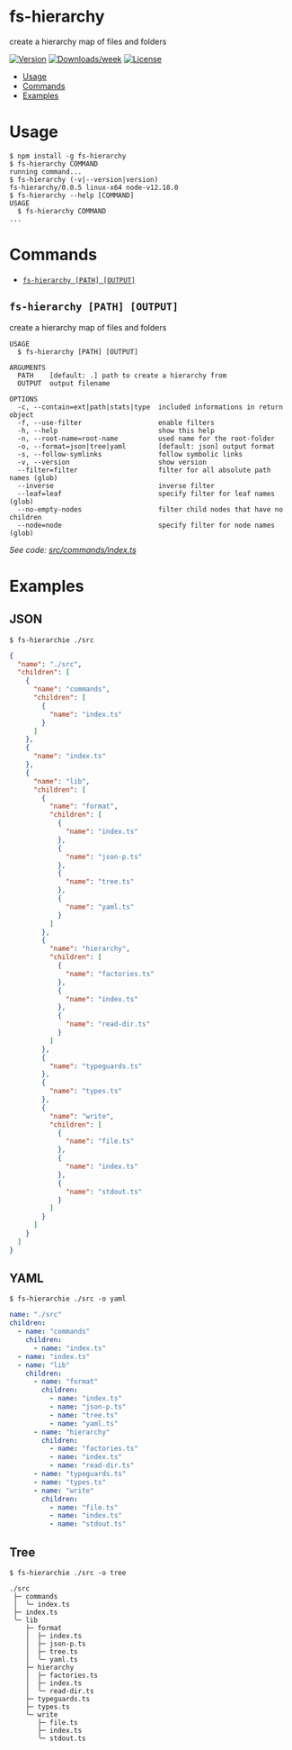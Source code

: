fs-hierarchy
============

create a hierarchy map of files and folders

[![Version](https://img.shields.io/npm/v/fs-hierarchy.svg)](https://npmjs.org/package/fs-hierarchy)
[![Downloads/week](https://img.shields.io/npm/dw/fs-hierarchy.svg)](https://npmjs.org/package/fs-hierarchy)
[![License](https://img.shields.io/npm/l/fs-hierarchy.svg)](https://github.com/fooloomanzoo/fs-hierarchy/blob/master/package.json)

<!-- toc -->
* [Usage](#usage)
* [Commands](#commands)
* [Examples](#examples)
<!-- tocstop -->
  
# Usage
<!-- usage -->
```sh-session
$ npm install -g fs-hierarchy
$ fs-hierarchy COMMAND
running command...
$ fs-hierarchy (-v|--version|version)
fs-hierarchy/0.0.5 linux-x64 node-v12.18.0
$ fs-hierarchy --help [COMMAND]
USAGE
  $ fs-hierarchy COMMAND
...
```
<!-- usagestop -->
# Commands
<!-- commands -->
* [`fs-hierarchy [PATH] [OUTPUT]`](#fs-hierarchy-path-output)

## `fs-hierarchy [PATH] [OUTPUT]`

create a hierarchy map of files and folders

```
USAGE
  $ fs-hierarchy [PATH] [OUTPUT]

ARGUMENTS
  PATH    [default: .] path to create a hierarchy from
  OUTPUT  output filename

OPTIONS
  -c, --contain=ext|path|stats|type  included informations in return object
  -f, --use-filter                   enable filters
  -h, --help                         show this help
  -n, --root-name=root-name          used name for the root-folder
  -o, --format=json|tree|yaml        [default: json] output format
  -s, --follow-symlinks              follow symbolic links
  -v, --version                      show version
  --filter=filter                    filter for all absolute path names (glob)
  --inverse                          inverse filter
  --leaf=leaf                        specify filter for leaf names (glob)
  --no-empty-nodes                   filter child nodes that have no children
  --node=node                        specify filter for node names (glob)
```

_See code: [src/commands/index.ts](https://github.com/fooloomanzoo/fs-hierarchy/blob/0.0.5/src/commands/index.ts)_
<!-- commandsstop -->

# Examples
<!-- examples -->
## JSON
 
```shell-script
$ fs-hierarchie ./src
```


```json
{
  "name": "./src",
  "children": [
    {
      "name": "commands",
      "children": [
        {
          "name": "index.ts"
        }
      ]
    },
    {
      "name": "index.ts"
    },
    {
      "name": "lib",
      "children": [
        {
          "name": "format",
          "children": [
            {
              "name": "index.ts"
            },
            {
              "name": "json-p.ts"
            },
            {
              "name": "tree.ts"
            },
            {
              "name": "yaml.ts"
            }
          ]
        },
        {
          "name": "hierarchy",
          "children": [
            {
              "name": "factories.ts"
            },
            {
              "name": "index.ts"
            },
            {
              "name": "read-dir.ts"
            }
          ]
        },
        {
          "name": "typeguards.ts"
        },
        {
          "name": "types.ts"
        },
        {
          "name": "write",
          "children": [
            {
              "name": "file.ts"
            },
            {
              "name": "index.ts"
            },
            {
              "name": "stdout.ts"
            }
          ]
        }
      ]
    }
  ]
}

```


## YAML
 
```shell-script
$ fs-hierarchie ./src -o yaml
```


```yaml
name: "./src"
children: 
  - name: "commands"
    children: 
      - name: "index.ts"
  - name: "index.ts"
  - name: "lib"
    children: 
      - name: "format"
        children: 
          - name: "index.ts"
          - name: "json-p.ts"
          - name: "tree.ts"
          - name: "yaml.ts"
      - name: "hierarchy"
        children: 
          - name: "factories.ts"
          - name: "index.ts"
          - name: "read-dir.ts"
      - name: "typeguards.ts"
      - name: "types.ts"
      - name: "write"
        children: 
          - name: "file.ts"
          - name: "index.ts"
          - name: "stdout.ts"

```


## Tree
 
```shell-script
$ fs-hierarchie ./src -o tree
```


```
./src
 ├─ commands
 │  ╰─ index.ts
 ├─ index.ts
 ╰─ lib
    ├─ format
    │  ├─ index.ts
    │  ├─ json-p.ts
    │  ├─ tree.ts
    │  ╰─ yaml.ts
    ├─ hierarchy
    │  ├─ factories.ts
    │  ├─ index.ts
    │  ╰─ read-dir.ts
    ├─ typeguards.ts
    ├─ types.ts
    ╰─ write
       ├─ file.ts
       ├─ index.ts
       ╰─ stdout.ts


```


<!-- examplesstop -->
